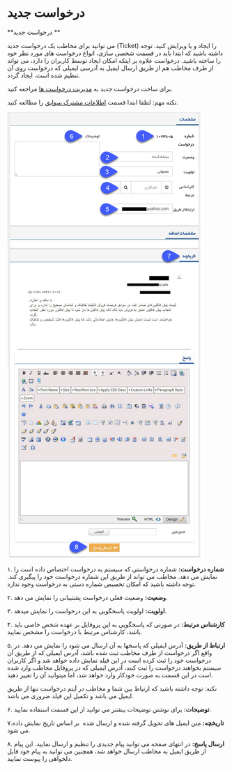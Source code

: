 # درخواست جدید    

**درخواست جدید **

می توانید برای مخاطب یک درخواست جدید (Ticket) را ایجاد و یا ویرایش کنید. توجه داشته باشید که ابتدا باید در قسمت شخصی سازی، انواع درخواست های مورد نظر خود را ساخته باشید. درخواست علاوه بر اینکه امکان ایجاد توسط کاربران را دارد، می تواند از طرف مخاطب هم از طریق ارسال ایمیل به آدرسی ایمیلی که درخواست روی آن تنظیم شده است، ایجاد گردد.

برای ساخت درخواست جدید به [مدیریت درخواست ها](../../../Setting/Personalizing/RequestsManagement.md) مراجعه کنید.

نکته مهم: لطفا ابتدا قسمت [اطلاعات مشترک سوابق](HelpPayamgostar\PayamGostarSyncBank\JobsForFirst\Background\Backgroundscommoninfo.md) را مطالعه کنید.

![](NewTicket.jpg) 

۱. **شماره درخواست:** شماره درخواستی که سیستم به درخواست اختصاص داده است را نمایش می دهد. مخاطب می تواند از طریق این شماره درخواست خود را پیگیری کند. توجه داشته باشید که امکان تخصیص شماره دستی به درخواست وجود ندارد.

۲. **وضعیت:** وضعیت فعلی درخواست پشتیبانی را نمایش می دهد.

۳. **اولویت:** اولویت پاسخگویی به این درخواست را نمایش میدهد.

۴. **کارشناس مرتبط:** در صورتی که پاسخگویی به این پروفایل بر عهده شخص خاصی باید باشد، کارشناس مرتبط با درخواست را مشخص نمایید.

۵. **ارتباط از طریق:** آدرس ایمیلی که پاسخها به آن ارسال می شود را نمایش می دهد. در واقع اگر درخواست از طرف مخاطب ثبت شده باشد، آدرس ایمیلی که از طریق آن درخواست خود را ثبت کرده است در این فیلد نمایش داده خواهد شد و اگر کاربران سیستم بخواهند درخواست را ثبت کنند، آدرس ایمیلی که در پروفایل مخاطب وارد شده است در این قسمت به صورت خودکار وارد خواهد شد، اما میتوانید آن را تغییر دهید.

نکته: توجه داشته باشید که ارتباط بین شما و مخاطب در آیتم درخواست تنها از طریق ایمیل می باشد و تکمیل این فیلد ضروری می باشد.

۶. **توضیحات:** برای نوشتن توضیحات بیشتر می توانید از این قسمت استفاده نمایید.

۷.**تاریخچه:** متن ایمیل های تحویل گرفته شده و ارسال شده  بر اساس تاریخ نمایش داده می شود.

۸. **ارسال پاسخ:** در انتهای صفحه می توانید پیام جدیدی را تنظیم و ارسال نمایید. این پیام از طریق ایمیل به مخاطب ارسال خواهد شد، همچنین می توانید به پیام خود فایل دلخواهی را پیوست نمایید.